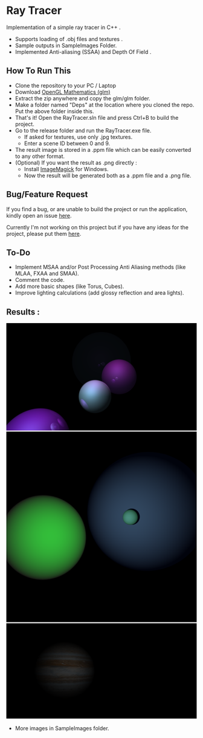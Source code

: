 
# Ray Tracer

Implementation of a simple ray tracer in C++ .
*   Supports loading of .obj files and textures .  
*  Sample outputs in SampleImages Folder.  
* Implemented Anti-aliasing (SSAA) and Depth Of Field .  

## How To Run This
* Clone the repository to your PC / Laptop
* Download [OpenGL Mathematics (glm)](https://glm.g-truc.net/0.9.9/index.html)
* Extract the zip anywhere and copy the glm/glm folder.
* Make a folder named "Deps" at the location where you cloned the repo. Put the above folder inside this.
* That's it! Open the RayTracer.sln file and press Ctrl+B to build the project.
* Go to the release folder and run the RayTracer.exe file. 
	* If asked for textures, use only .jpg textures.
	* Enter a scene ID between 0 and 9.
* The result image is stored in a .ppm file which can be easily converted to any other format.
* (Optional) If you want the result as .png directly :
	* Install [ImageMagick](https://imagemagick.org/script/download.php) for Windows.
	* Now the result will be generated both as a .ppm file and a .png file.
	
## Bug/Feature Request
If you find a bug, or are unable to build the project or run the application, kindly open an issue [here](https://github.com/The-curs0r/RayTracer/issues/new?assignees=&labels=&template=bug_report.md&title=).

Currently I'm not working on this project but if you have any ideas for the project, please put them [here](https://github.com/The-curs0r/RayTracer/issues/new?assignees=&labels=&template=feature_request.md&title=).

## To-Do
* Implement MSAA and/or Post Processing Anti Aliasing methods (like MLAA, FXAA and SMAA).
* Comment the code.
* Add more basic shapes (like Torus, Cubes).
* Improve lighting calculations (add glossy reflection and area lights).

## Results : 
![](SampleImages/Scene_4_Spheres4k.png)
![](SampleImages/Spheres.png)
![](SampleImages/LitJupiter.png)
* More images in SampleImages folder.

